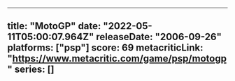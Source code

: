 
---
title: "MotoGP"
date: "2022-05-11T05:00:07.964Z"
releaseDate: "2006-09-26"
platforms: ["psp"]
score: 69
metacriticLink: "https://www.metacritic.com/game/psp/motogp"
series: []
---

